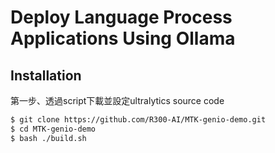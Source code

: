 # Deploy Language Process Applications Using Ollama

## Installation
第一步、透過script下載並設定ultralytics source code
```bash
$ git clone https://github.com/R300-AI/MTK-genio-demo.git
$ cd MTK-genio-demo
$ bash ./build.sh
```
